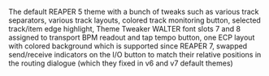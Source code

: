 The default REAPER 5 theme with a bunch of tweaks such as various track separators, various track layouts, colored track monitoring button, selected track/item edge highlight, Theme Tweaker WALTER font slots 7 and 8 assigned to transport BPM readout and tap tempo button, one ECP layout with colored background which is supported since REAPER 7, swapped send/receive indicators on the I/O button to match their relative positions in the routing dialogue (which they fixed in v6 and v7 default themes)
